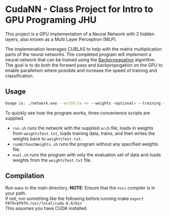# CudaNN - Class Project for Intro to GPU Programing JHU

This project is a GPU implementation of a Neural Network with 2 hidden layers, also known as a Multi Layer Perceptron (MLP). 


The implemenation leverages CUBLAS to help with the matrix multiplication parts of the neural networks. The completed program will implement a neural network that can be trained using the [Backpropagation](https://en.wikipedia.org/wiki/Backpropagation) algorithm. The goal is to do both the forward pass and backpropogation on the GPU to enable parallelism where possible and increase the speed of training and classification. 


## Usage
``` bash
Usage is: ./network.exe --archFile <> --weights <optional> --training <trainingDataFile> --groundTruth <gtFile> --evaluation <dataFileForEval> --output <networkWeightSaveFile> --alpha <.1> --epochs <200>
```

To quickly see how the program works, three convenience scripts are supplied. 
* `run.sh` runs the network with the supplied `arch` file, loads in weights from `weightsTest.txt`, loads training data, trains, and then writes the weights back to `weightsTest.txt`. 
* `runWithoutWeights.sh` runs the program without any specified weights file. 
* `eval.sh` runs the program with only the evaluation set of data and loads weights from the `weightsTest.txt` file. 

## Compilation
Run `make` in the main directory. 
__NOTE:__ Ensure that the `nvcc` compiler is in your path.   
If not, run something like the following before running make `export PATH=$PATH:/usr/local/cuda-8.0/bin`  
This assumes you have CUDA installed. 

